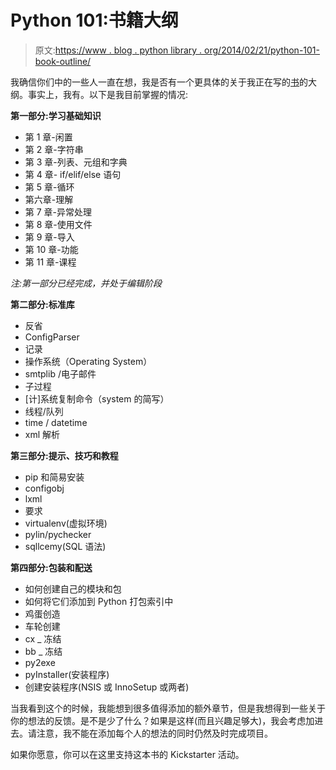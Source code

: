 # Python 101:书籍大纲

> 原文:[https://www . blog . python library . org/2014/02/21/python-101-book-outline/](https://www.blog.pythonlibrary.org/2014/02/21/python-101-book-outline/)

我确信你们中的一些人一直在想，我是否有一个更具体的关于我正在写的[书](https://www.kickstarter.com/projects/34257246/python-101-programming-from-start-to-finish)的大纲。事实上，我有。以下是我目前掌握的情况:

**第一部分:学习基础知识**

*   第 1 章-闲置
*   第 2 章-字符串
*   第 3 章-列表、元组和字典
*   第 4 章- if/elif/else 语句
*   第 5 章-循环
*   第六章-理解
*   第 7 章-异常处理
*   第 8 章-使用文件
*   第 9 章-导入
*   第 10 章-功能
*   第 11 章-课程

*注:第一部分已经完成，并处于编辑阶段*

 **第二部分:标准库**

*   反省
*   ConfigParser
*   记录
*   操作系统（Operating System）
*   smtplib /电子邮件
*   子过程
*   [计]系统复制命令（system 的简写）
*   线程/队列
*   time / datetime
*   xml 解析

**第三部分:提示、技巧和教程**

*   pip 和简易安装
*   configobj
*   lxml
*   要求
*   virtualenv(虚拟环境)
*   pylin/pychecker
*   sqllcemy(SQL 语法)

**第四部分:包装和配送**

*   如何创建自己的模块和包
*   如何将它们添加到 Python 打包索引中
*   鸡蛋创造
*   车轮创建
*   cx _ 冻结
*   bb _ 冻结
*   py2exe
*   pyInstaller(安装程序)
*   创建安装程序(NSIS 或 InnoSetup 或两者)

当我看到这个的时候，我能想到很多值得添加的额外章节，但是我想得到一些关于你的想法的反馈。是不是少了什么？如果是这样(而且兴趣足够大)，我会考虑加进去。请注意，我不能在添加每个人的想法的同时仍然及时完成项目。

如果你愿意，你可以在这里支持这本书的 Kickstarter 活动。